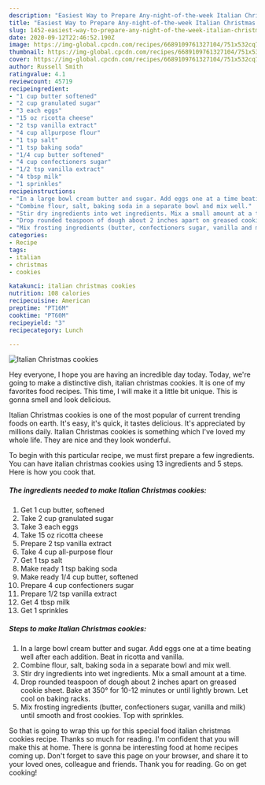 ```yaml
---
description: "Easiest Way to Prepare Any-night-of-the-week Italian Christmas cookies"
title: "Easiest Way to Prepare Any-night-of-the-week Italian Christmas cookies"
slug: 1452-easiest-way-to-prepare-any-night-of-the-week-italian-christmas-cookies
date: 2020-09-12T22:46:52.190Z
image: https://img-global.cpcdn.com/recipes/6689109761327104/751x532cq70/italian-christmas-cookies-recipe-main-photo.jpg
thumbnail: https://img-global.cpcdn.com/recipes/6689109761327104/751x532cq70/italian-christmas-cookies-recipe-main-photo.jpg
cover: https://img-global.cpcdn.com/recipes/6689109761327104/751x532cq70/italian-christmas-cookies-recipe-main-photo.jpg
author: Russell Smith
ratingvalue: 4.1
reviewcount: 45719
recipeingredient:
- "1 cup butter softened"
- "2 cup granulated sugar"
- "3 each eggs"
- "15 oz ricotta cheese"
- "2 tsp vanilla extract"
- "4 cup allpurpose flour"
- "1 tsp salt"
- "1 tsp baking soda"
- "1/4 cup butter softened"
- "4 cup confectioners sugar"
- "1/2 tsp vanilla extract"
- "4 tbsp milk"
- "1 sprinkles"
recipeinstructions:
- "In a large bowl cream butter and sugar. Add eggs one at a time beating well after each addition. Beat in ricotta and vanilla."
- "Combine flour, salt, baking soda in a separate bowl and mix well."
- "Stir dry ingredients into wet ingredients. Mix a small amount at a time."
- "Drop rounded teaspoon of dough about 2 inches apart on greased cookie sheet. Bake at 350° for 10-12 minutes or until lightly brown. Let cool on baking racks."
- "Mix frosting ingredients (butter, confectioners sugar, vanilla and milk) until smooth and frost cookies. Top with sprinkles."
categories:
- Recipe
tags:
- italian
- christmas
- cookies

katakunci: italian christmas cookies 
nutrition: 108 calories
recipecuisine: American
preptime: "PT16M"
cooktime: "PT60M"
recipeyield: "3"
recipecategory: Lunch

---
```



![Italian Christmas cookies](https://img-global.cpcdn.com/recipes/6689109761327104/751x532cq70/italian-christmas-cookies-recipe-main-photo.jpg)

Hey everyone, I hope you are having an incredible day today. Today, we're going to make a distinctive dish, italian christmas cookies. It is one of my favorites food recipes. This time, I will make it a little bit unique. This is gonna smell and look delicious.



Italian Christmas cookies is one of the most popular of current trending foods on earth. It's easy, it's quick, it tastes delicious. It's appreciated by millions daily. Italian Christmas cookies is something which I've loved my whole life. They are nice and they look wonderful.


To begin with this particular recipe, we must first prepare a few ingredients. You can have italian christmas cookies using 13 ingredients and 5 steps. Here is how you cook that.

<!--inarticleads1-->

##### The ingredients needed to make Italian Christmas cookies:

1. Get 1 cup butter, softened
1. Take 2 cup granulated sugar
1. Take 3 each eggs
1. Take 15 oz ricotta cheese
1. Prepare 2 tsp vanilla extract
1. Take 4 cup all-purpose flour
1. Get 1 tsp salt
1. Make ready 1 tsp baking soda
1. Make ready 1/4 cup butter, softened
1. Prepare 4 cup confectioners sugar
1. Prepare 1/2 tsp vanilla extract
1. Get 4 tbsp milk
1. Get 1 sprinkles




<!--inarticleads2-->

##### Steps to make Italian Christmas cookies:

1. In a large bowl cream butter and sugar. Add eggs one at a time beating well after each addition. Beat in ricotta and vanilla.
1. Combine flour, salt, baking soda in a separate bowl and mix well.
1. Stir dry ingredients into wet ingredients. Mix a small amount at a time.
1. Drop rounded teaspoon of dough about 2 inches apart on greased cookie sheet. Bake at 350° for 10-12 minutes or until lightly brown. Let cool on baking racks.
1. Mix frosting ingredients (butter, confectioners sugar, vanilla and milk) until smooth and frost cookies. Top with sprinkles.




So that is going to wrap this up for this special food italian christmas cookies recipe. Thanks so much for reading. I'm confident that you will make this at home. There is gonna be interesting food at home recipes coming up. Don't forget to save this page on your browser, and share it to your loved ones, colleague and friends. Thank you for reading. Go on get cooking!
